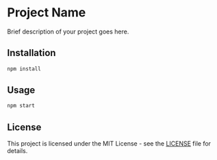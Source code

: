 # Project Name

Brief description of your project goes here.

## Installation

```bash
npm install
```

## Usage

```bash
npm start
```

## License

This project is licensed under the MIT License - see the [LICENSE](LICENSE) file for details.